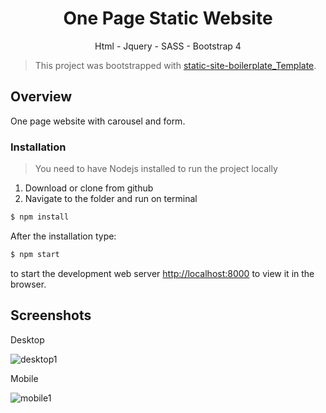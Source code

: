 <h1 align="center">
One Page Static Website
</h1>
<p align="center">Html - Jquery - SASS - Bootstrap 4<p>

>This project was bootstrapped with [static-site-boilerplate_Template](https://github.com/ericalli/static-site-boilerplate).

## Overview

One page website with carousel and form.

### Installation

> You need to have Nodejs installed to run the project locally

 1) Download or clone from github
 2) Navigate to the folder and run on terminal
 
  ```sh
  $ npm install
  ```

After the installation type:
   ```sh
  $ npm start

   ```

 to start the development web server
 [http://localhost:8000](http://localhost:8000) to view it in the browser.

## Screenshots

Desktop

![desktop1](https://user-images.githubusercontent.com/3619970/80918269-c0de4d00-8d6c-11ea-93bb-2f7c4cd24b48.PNG)

Mobile

![mobile1](https://user-images.githubusercontent.com/3619970/80918264-b9b73f00-8d6c-11ea-8d6d-bb2e8febe759.PNG)
